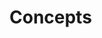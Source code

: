 # Concepts

[](what-are-zero-day-vulnerabilities-and-who-uses-them)

[](cia-triad)

[](cybersecurity-for-pre-beginners)

[](a-short-introduction-to-the-major-cyber-disciplines)

[](the-three-a-s-of-security-authentication-authorization-and-accounting)

[](understand-the-different-types-of-cyber-threats)

[](understand-the-different-types-of-hackers)

[](safeguard-your-data-by-implementing-different-cyber-security-controls)

[](threat-actors-in-cyberspace)

[](cyber-kill-chain-protect-your-system-by-understanding-the-attackers-methods)

[](be-malware-aware-what-are-the-different-types-of-malware)

[](learn-about-the-different-ways-malware-can-infect-your-system)

[](stop-cyberattacks-before-they-start-with-an-intrusion-detection-system)

[](watch-out-for-these-visual-signs-of-a-malware-infection)

[](dont-let-a-dos-attack-take-you-down)

[](a-simple-introduction-to-red-blue-and-purple-teaming)

[](be-aware-of-person-in-the-middle-attacks-and-take-steps-to-prevent-them)

[](be-botnet-and-zombie-aware-for-a-safer-internet)